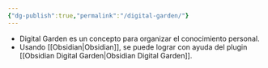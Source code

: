 ```yaml
---
{"dg-publish":true,"permalink":"/digital-garden/"}
---
```



- Digital Garden es un concepto para organizar el conocimiento personal.
- Usando [[Obsidian\|Obsidian]], se puede lograr con ayuda del plugin [[Obsidian Digital Garden\|Obsidian Digital Garden]].

